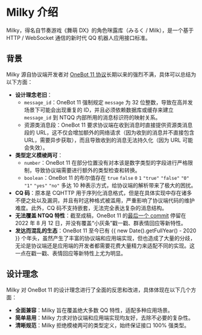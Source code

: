# Milky 介绍

Milky，得名自节奏游戏《舞萌 DX》的角色咪露库（みるく / Milk），是一个基于 HTTP / WebSocket 通信的新时代 QQ 机器人应用接口标准。

## 背景

Milky 源自协议端开发者对 [OneBot 11 协议](https://11.onebot.dev/)长期以来的强烈不满，具体可以总结为以下方面：

- **设计理念老旧**：
  - `message_id`：OneBot 11 强制规定 `message` 为 32 位整数，导致在高并发场景下可能会出现重复的 ID，并且必须依赖数据库或缓存来建立 `message_id` 到 NTQQ 内部所用的消息标识符的映射关系。
  - 资源类消息段：OneBot 11 要求协议端在收到消息时直接提供资源类消息段的 URL，这不仅会增加额外的网络请求（因为收到的消息并不直接包含 URL，需要异步获取），而且导致收到的消息无法持久化（因为 URL 可能会失效）。
- **类型定义模棱两可**：
  - `number`：OneBot 11 在部分位置没有对本该是数字类型的字段进行严格限制，导致协议端需要进行额外的类型检查和转换。
  - `boolean`：OneBot 11 的布尔值存在 `true` `false` `0` `1` `"true"` `"false"` `"0"` `"1"` `"yes"` `"no"` 多达 10 种表示方式，给协议端的解析带来了极大的困扰。
- **CQ 码**：原本是 CQHTTP 用于序列化消息格式，但是在具体实现中存在诸多不便之处以及漏洞，并且有时这种格式被滥用，严重影响了协议端代码的维护难度。此外，CQ 码不支持嵌套，无法完全表达复杂的消息结构。
- **无法覆盖 NTQQ 特性**：截至成稿，OneBot 11 的[最后一个 commit](https://github.com/botuniverse/onebot-11/commit/d4456ee706f9ada9c2dfde56a2bcfc69752600e4) 停留在 2022 年 8 月 12 日，并没有覆盖“小灰条”戳一戳、群表情回应等新特性。
- **发达而混乱的生态**：OneBot 11 至今已有 {{ new Date().getFullYear() - 2020 }} 个年头，虽然产生了丰富的协议端和应用端实现，但也造成了大量的分歧，无论是协议端还是应用端的开发者都需要花费大量精力来适配不同的实现。这一点在戳一戳、表情回应等新特性上尤为明显。

## 设计理念

Milky 对 OneBot 11 的设计理念进行了全面的反思和改进，具体体现在以下几个方面：

- **全面兼容**：Milky 旨在覆盖绝大多数 QQ 特性，适配多种应用场景。
- **简单易用**：Milky 力求对协议端和应用端实现均友好，去除不必要的复杂性。
- **清晰规范**：Milky 拒绝模棱两可的类型定义，始终保证接口 100% 强类型。